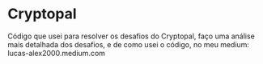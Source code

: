 # Cryptopal
Código que usei para resolver os desafios do Cryptopal,
faço uma análise mais detalhada dos desafios, e de como
usei o código, no meu medium: lucas-alex2000.medium.com
